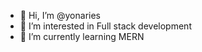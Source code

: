 - 👋 Hi, I’m @yonaries
- 👀 I’m interested in Full stack development
- 🌱 I’m currently learning MERN

<!---
yonaries/yonaries is a ✨ special ✨ repository because its `README.md` (this file) appears on your GitHub profile.
You can click the Preview link to take a look at your changes.
--->
